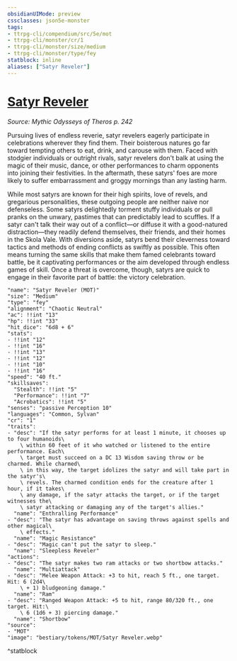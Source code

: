 ```yaml
---
obsidianUIMode: preview
cssclasses: json5e-monster
tags:
- ttrpg-cli/compendium/src/5e/mot
- ttrpg-cli/monster/cr/1
- ttrpg-cli/monster/size/medium
- ttrpg-cli/monster/type/fey
statblock: inline
aliases: ["Satyr Reveler"]
---
```

# [Satyr Reveler](3-Compendium\CLI\bestiary\fey/satyr-reveler-mot.md)
*Source: Mythic Odysseys of Theros p. 242*  

Pursuing lives of endless reverie, satyr revelers eagerly participate in celebrations wherever they find them. Their boisterous natures go far toward tempting others to eat, drink, and carouse with them. Faced with stodgier individuals or outright rivals, satyr revelers don't balk at using the magic of their music, dance, or other performances to charm opponents into joining their festivities. In the aftermath, these satyrs' foes are more likely to suffer embarrassment and groggy mornings than any lasting harm.

While most satyrs are known for their high spirits, love of revels, and gregarious personalities, these outgoing people are neither naive nor defenseless. Some satyrs delightedly torment stuffy individuals or pull pranks on the unwary, pastimes that can predictably lead to scuffles. If a satyr can't talk their way out of a conflict—or diffuse it with a good-natured distraction—they readily defend themselves, their friends, and their homes in the Skola Vale. With diversions aside, satyrs bend their cleverness toward tactics and methods of ending conflicts as swiftly as possible. This often means turning the same skills that make them famed celebrants toward battle, be it captivating performances or the aim developed through endless games of skill. Once a threat is overcome, though, satyrs are quick to engage in their favorite part of battle: the victory celebration.

```statblock
"name": "Satyr Reveler (MOT)"
"size": "Medium"
"type": "fey"
"alignment": "Chaotic Neutral"
"ac": !!int "13"
"hp": !!int "33"
"hit_dice": "6d8 + 6"
"stats":
- !!int "12"
- !!int "16"
- !!int "13"
- !!int "12"
- !!int "10"
- !!int "16"
"speed": "40 ft."
"skillsaves":
  "Stealth": !!int "5"
  "Performance": !!int "7"
  "Acrobatics": !!int "5"
"senses": "passive Perception 10"
"languages": "Common, Sylvan"
"cr": "1"
"traits":
- "desc": "If the satyr performs for at least 1 minute, it chooses up to four humanoids\
    \ within 60 feet of it who watched or listened to the entire performance. Each\
    \ target must succeed on a DC 13 Wisdom saving throw or be charmed. While charmed\
    \ in this way, the target idolizes the satyr and will take part in the satyr's\
    \ revels. The charmed condition ends for the creature after 1 hour, if it takes\
    \ any damage, if the satyr attacks the target, or if the target witnesses the\
    \ satyr attacking or damaging any of the target's allies."
  "name": "Enthralling Performance"
- "desc": "The satyr has advantage on saving throws against spells and other magical\
    \ effects."
  "name": "Magic Resistance"
- "desc": "Magic can't put the satyr to sleep."
  "name": "Sleepless Reveler"
"actions":
- "desc": "The satyr makes two ram attacks or two shortbow attacks."
  "name": "Multiattack"
- "desc": "Melee Weapon Attack: +3 to hit, reach 5 ft., one target. Hit: 6 (2d4\
    \ + 1) bludgeoning damage."
  "name": "Ram"
- "desc": "Ranged Weapon Attack: +5 to hit, range 80/320 ft., one target. Hit:\
    \ 6 (1d6 + 3) piercing damage."
  "name": "Shortbow"
"source":
- "MOT"
"image": "bestiary/tokens/MOT/Satyr Reveler.webp"
```
^statblock